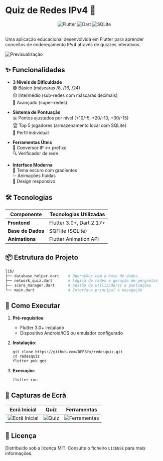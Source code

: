 
# Quiz de Redes IPv4 🚀  

<div align="center">  
  <img src="https://img.shields.io/badge/Flutter-02569B?style=for-the-badge&logo=flutter&logoColor=white" alt="Flutter">  
  <img src="https://img.shields.io/badge/Dart-0175C2?style=for-the-badge&logo=dart&logoColor=white" alt="Dart">  
  <img src="https://img.shields.io/badge/SQLite-003B57?style=for-the-badge&logo=sqlite&logoColor=white" alt="SQLite">  
</div>  

<br>  

Uma aplicação educacional desenvolvida em Flutter para aprender conceitos de endereçamento IPv4 através de quizzes interativos.  

![Previsualização](https://media.discordapp.net/attachments/1383076662618488972/1383927279104819281/image.png?ex=68509237&is=684f40b7&hm=0c6330ee001e4df2f2f84fe394dc2b22177622e5210e1af065a0d5f8068353be&=&format=webp&quality=lossless&width=651&height=1421) 

## ✨ Funcionalidades  

- **3 Níveis de Dificuldade**  
  🟢 Básico (máscaras /8, /16, /24)  
  🟡 Intermédio (sub-redes com máscaras decimais)  
  🔴 Avançado (super-redes)  

- **Sistema de Pontuação**  
  📊 Pontos ajustados por nível (+10/-5, +20/-10, +30/-15)  
  🏆 Top 5 jogadores (armazenamento local com SQLite)  
  👤 Perfil individual  

- **Ferramentas Úteis**  
  🔄 Conversor IP ↔ prefixo  
  🔍 Verificador de rede  

- **Interface Moderna**  
  🎨 Tema escuro com gradientes  
  ✨ Animações fluidas  
  📱 Design responsivo  

## 🛠️ Tecnologias  

| Componente       | Tecnologias Utilizadas |  
|------------------|------------------------|  
| **Frontend**     | Flutter 3.0+, Dart 2.17+|  
| **Base de Dados**| SQFlite (SQLite)       |  
| **Animations**   | Flutter Animation API  |  

## 📦 Estrutura do Projeto  

```bash  
lib/  
├── database_helper.dart    # Operações com a base de dados  
├── network_quiz.dart       # Lógica de redes e geração de perguntas  
├── score_manager.dart      # Gestão de utilizadores e pontuações  
└── main.dart               # Interface principal e navegação  
```  

## 🚀 Como Executar  

1. **Pré-requisitos**:  
   - Flutter 3.0+ instalado  
   - Dispositivo Android/iOS ou emulador configurado  

2. **Instalação**:  
   ```bash  
   git clone https://github.com/DFRSfx/redesquiz.git  
   cd redesquiz  
   flutter pub get  
   ```  

3. **Execução**:  
   ```bash  
   flutter run  
   ```  

## 📸 Capturas de Ecrã  

| Ecrã Inicial | Quiz | Ferramentas |  
|--------------|------|-------------|  
| ![Ecrã Inicial](https://media.discordapp.net/attachments/1383076662618488972/1383927279104819281/image.png?ex=68509237&is=684f40b7&hm=0c6330ee001e4df2f2f84fe394dc2b22177622e5210e1af065a0d5f8068353be&=&format=webp&quality=lossless&width=651&height=1421) | ![Quiz](https://media.discordapp.net/attachments/1383076662618488972/1383929268354154496/image.png?ex=68509411&is=684f4291&hm=e0aaed725c0c966d8a215b5a7ae3c040fd9bf72ac6f15db8aae78fa943c37274&=&format=webp&quality=lossless&width=663&height=1421) | ![Ferramentas](https://media.discordapp.net/attachments/1383076662618488972/1383929809390014725/image.png?ex=68509492&is=684f4312&hm=6bd29988bb33540464605fa4bf192c4897000a2f84eb102bb0d35fca17374768&=&format=webp&quality=lossless&width=654&height=1421) |  



## 📄 Licença  

Distribuído sob a licença MIT. Consulte o ficheiro `LICENSE` para mais informações.  


